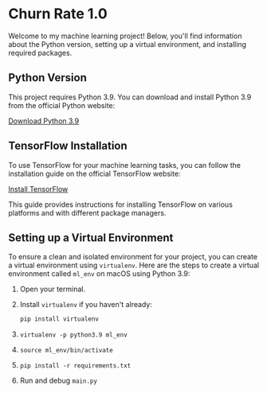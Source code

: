 # Churn Rate 1.0

Welcome to my machine learning project! Below, you'll find information about the Python version, setting up a virtual environment, and installing required packages.

## Python Version

This project requires Python 3.9. You can download and install Python 3.9 from the official Python website:

[Download Python 3.9](https://www.python.org/downloads/release/python-390/)

## TensorFlow Installation

To use TensorFlow for your machine learning tasks, you can follow the installation guide on the official TensorFlow website:

[Install TensorFlow](https://www.tensorflow.org/install)

This guide provides instructions for installing TensorFlow on various platforms and with different package managers.

## Setting up a Virtual Environment

To ensure a clean and isolated environment for your project, you can create a virtual environment using `virtualenv`. Here are the steps to create a virtual environment called `ml_env` on macOS using Python 3.9:

1. Open your terminal.

2. Install `virtualenv` if you haven't already:

   ```bash
   pip install virtualenv
   ```
   
3. ```virtualenv -p python3.9 ml_env```
4. ```source ml_env/bin/activate```
5. ```pip install -r requirements.txt```
6. Run and debug ```main.py```